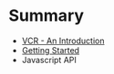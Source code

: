 # Summary

* [VCR - An Introduction](vcr_-_an_introduction.md)
* [Getting Started](getting_started.md)
* Javascript API

